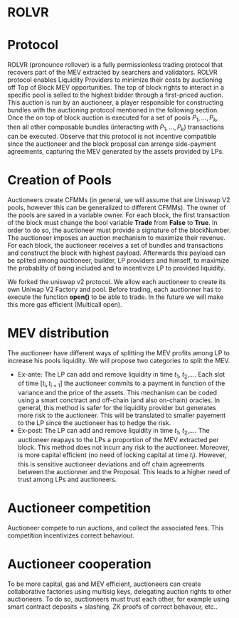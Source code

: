 # ROLVR



# Protocol

ROLVR (pronounce rollover) is a fully permissionless trading protocol that recovers part of the MEV extracted by searchers and validators. ROLVR protocol enables Liquidity Providers to minimize their costs by auctioning off Top of Block MEV opportunities. The top of block rights to interact in a specific pool is selled to the highest bidder through a first-priced auction. This auction is run by an auctioneer, a player responsible for constructing bundles with the auctioning protocol mentioned in the following section. Once the on top of block auction is executed for a set of pools $P_1,...,P_k$, then all other composable bundles (interacting with $P_1,...,P_k$) transactions can be executed. Observe that this protocol is not incentive compatible since the auctioneer and the block proposal can arrenge side-payment agreements, capturing the MEV generated by the assets provided by LPs.


# Creation of Pools

Auctioneers create CFMMs (in general, we will assume that are Uniswap V2 pools, however this can be generalized to different CFMMs). The owner of the pools are saved in a variable owner. For each block, the first transaction of the block must change the bool variable **Trade** from **False** to **True**. In order to do so, the auctioneer must provide a signature of the blockNumber. The auctioneer imposes an auction mechanism to maximize their revenue. For each block, the auctioneer receives a set of bundles and transactions and construct the block with highest payload. Afterwards this payload can be splited among auctioneer, builder, LP providers and himself, to maximize the probablity of being included and to incentivize LP to provided liquidity.

We forked the uniswap v2 protocol. We allow each auctioneer to create its own Uniwap V2 Factory and pool. Before trading, each auctionner has to execute the function **open()** to be able to trade. In the future we will make this more gas efficient (Multicall open).

# MEV distribution

The auctioneer have different ways of splitting the MEV profits among LP to increase his pools liquidity. We will propose two categories to split the MEV.

- Ex-ante: The LP can add and remove liquidity in time $t_1$, $t_2$,.... Each slot of time $[t_i,t_{i+1}]$ the auctioneer commits to a payment in function of the variance and the price of the assets. This mechanism can be coded using a smart conctract and off-chain (and also on-chain) oracles. In general, this method is safer for the liquidity provider but generates more risk to the auctioneer. This will be translated to smaller payement to the LP since the auctioneer has to hedge the risk.
- Ex-post: The LP can add and remove liquidity in time $t_1$, $t_2$,.... The auctioneer reapays to the LPs a proportion of the MEV extracted per block. This method does not incurr any risk to the auctioneer. Moreover, is more capital efficient (no need of locking capital at time $t_i$). However, this is sensitive auctioneer deviations and off chain agreements between the auctionner and the Proposal. This leads to a higher need of trust among LPs and auctioneers.

# Auctioneer competition

Auctioneer compete to run auctions, and collect the associated fees. This competition incentivizes correct behaviour.

# Auctioneer cooperation

To be more capital, gas and MEV efficient, auctioneers can create collaborative factories using multisig keys, delegating auction rights to other auctioneers. To do so, auctioneers must trust each other, for example using smart contract deposits + slashing, ZK proofs of correct behavour, etc..


